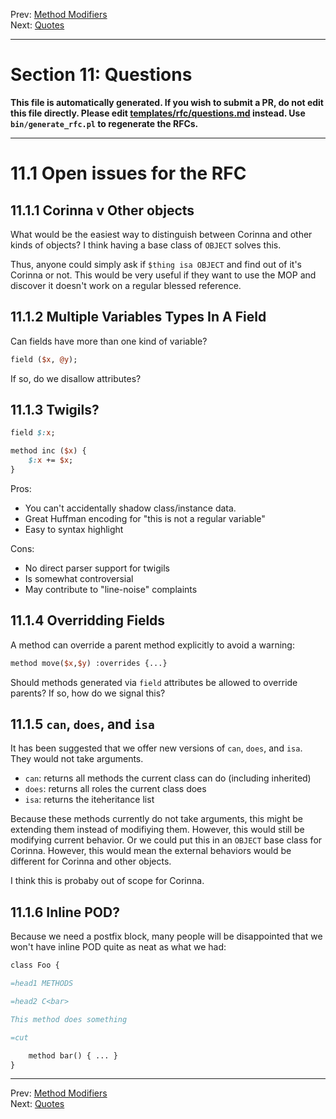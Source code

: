 Prev: [Method Modifiers](method-modifiers.md)   
Next: [Quotes](quotes.md)

---

# Section 11: Questions

**This file is automatically generated. If you wish to submit a PR, do not
edit this file directly. Please edit
[templates/rfc/questions.md](https://github.com/Ovid/Cor/tree/master/templates/rfc/questions.md) instead. Use `bin/generate_rfc.pl` to regenerate the RFCs.**

---

# 11.1 Open issues for the RFC
## 11.1.1 Corinna v Other objects
What would be the easiest way to distinguish between Corinna and other kinds
of objects? I think having a base class of `OBJECT` solves this.

Thus, anyone could simply ask if `$thing isa OBJECT` and find out of it's
Corinna or not. This would be very useful if they want to use the MOP and
discover it doesn't work on a regular blessed reference.

## 11.1.2 Multiple Variables Types In A Field
Can fields have more than one kind of variable?

```perl
field ($x, @y);
```

If so, do we disallow attributes?

## 11.1.3 Twigils?
```perl
field $:x;

method inc ($x) {
    $:x += $x;
}
```

Pros:

* You can't accidentally shadow class/instance data.
* Great Huffman encoding for "this is not a regular variable"
* Easy to syntax highlight

Cons:

* No direct parser support for twigils
* Is somewhat controversial
* May contribute to "line-noise" complaints

## 11.1.4 Overridding Fields
A method can override a parent method explicitly to avoid a warning:

```perl
method move($x,$y) :overrides {...}
```

Should methods generated via `field` attributes be allowed to override parents?
If so, how do we signal this?

## 11.1.5 `can`, `does`, and `isa`
It has been suggested that we offer new versions of `can`, `does`, and `isa`.
They would not take arguments.

* `can`: returns all methods the current class can do (including inherited)
* `does`: returns all roles the current class does
* `isa`: returns the iteheritance list 

Because these methods currently do not take arguments, this might be extending
them instead of modifiying them. However, this would still be modifying
current behavior. Or we could put this in an `OBJECT`  base class for Corinna.
However, this would mean the external behaviors would be different for Corinna
and other objects.

I think this is probaby out of scope for Corinna.

## 11.1.6 Inline POD?
Because we need a postfix block, many people will be disappointed that we
won't have inline POD quite as neat as what we had:

```perl
class Foo {

=head1 METHODS

=head2 C<bar>

This method does something

=cut

    method bar() { ... }
}
```


---

Prev: [Method Modifiers](method-modifiers.md)   
Next: [Quotes](quotes.md)
